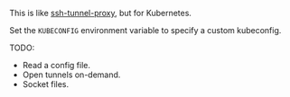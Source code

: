 This is like [ssh-tunnel-proxy](https://github.com/stefansundin/ssh-tunnel-proxy), but for Kubernetes.

Set the `KUBECONFIG` environment variable to specify a custom kubeconfig.

TODO:
- Read a config file.
- Open tunnels on-demand.
- Socket files.
